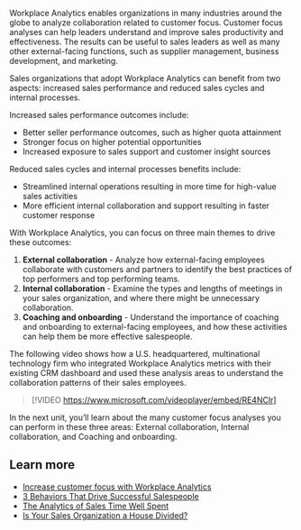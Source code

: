 Workplace Analytics enables organizations in many industries around the globe to analyze collaboration related to customer focus. Customer focus analyses can help leaders understand and improve sales productivity and effectiveness. The results can be useful to sales leaders as well as many other external-facing functions, such as supplier management, business development, and marketing. 

Sales organizations that adopt Workplace Analytics can benefit from two aspects: increased sales performance and reduced sales cycles and internal processes.

Increased sales performance outcomes include:
- Better seller performance outcomes, such as higher quota attainment
- Stronger focus on higher potential opportunities
- Increased exposure to sales support and customer insight sources

Reduced sales cycles and internal processes benefits include:
- Streamlined internal operations resulting in more time for high-value sales activities
- More efficient internal collaboration and support resulting in faster customer response

With Workplace Analytics, you can focus on three main themes to drive these outcomes:

1. **External collaboration** - Analyze how external-facing employees collaborate with customers and partners to identify the best practices of top performers and top performing teams.
1. **Internal collaboration** - Examine the types and lengths of meetings in your sales organization, and where there might be unnecessary collaboration.
1. **Coaching and onboarding** - Understand the importance of coaching and onboarding to external-facing employees, and how these activities can help them be more effective salespeople.

The following video shows how a U.S. headquartered, multinational technology firm who integrated Workplace Analytics metrics with their existing CRM dashboard and used these analysis areas to understand the collaboration patterns of their sales employees.


> [!VIDEO https://www.microsoft.com/videoplayer/embed/RE4NClr]

In the next unit, you’ll learn about the many customer focus analyses you can perform in these three areas: External collaboration, Internal collaboration, and Coaching and onboarding.

## Learn more

- [Increase customer focus with Workplace Analytics](https://docs.microsoft.com/workplace-analytics/use/customer-focus?azure-portal=true)
- [3 Behaviors That Drive Successful Salespeople](https://hbr.org/2014/08/3-behaviors-that-drive-successful-salespeople?azure-portal=true)
- [The Analytics of Sales Time Well Spent](https://www.bain.com/insights/the-analytics-of-sales-time-well-spent?azure-portal=true)
- [Is Your Sales Organization a House Divided?](https://www.bain.com/insights/is-your-sales-organization-a-house-divided-chart?azure-portal=true)
